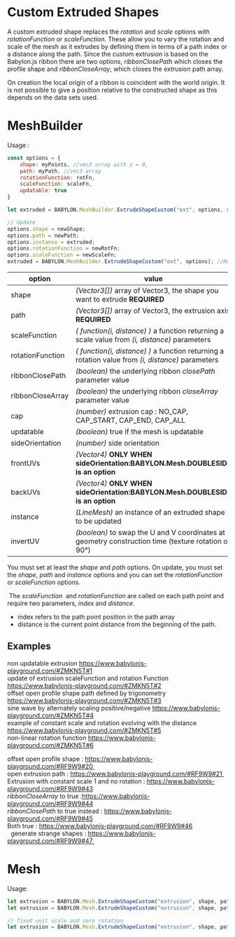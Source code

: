 # Custom Extruded Shapes
A custom extruded shape replaces the _rotation_ and _scale_ options with _rotationFunction_ or _scaleFunction_. These allow you to vary the rotation and scale of the mesh as it extrudes by defining them in terms of a path index or a distance along the path. Since the custom extrusion is based on the Babylon.js ribbon there are two options, *ribbonClosePath* which closes the profile shape and *ribbonCloseArray*, which closes the extrusion path array.

On creation the local origin of a ribbon is coincident with the world origin. It is not possible to give a position relative to the constructed shape as this depends on the data sets used.


# MeshBuilder
Usage :
```javascript
const options = {
    shape: myPoints, //vec3 array with z = 0,
    path: myPath, //vec3 array
    rotationFunction: rotFn,
    scaleFunction: scaleFn,
    updatable: true
}

let extruded = BABYLON.MeshBuilder.ExtrudeShapeCustom("ext", options, scene);  //scene is optional and defaults to the current scene

// Update
options.shape = newShape;
options.path = newPath;
options.instance = extruded;
options.rotationFunction = newRotFn;
options.scaleFunction = newScaleFn;
extruded = BABYLON.MeshBuilder.ExtrudeShapeCustom("ext", options); //No scene parameter when using instance
```

option|value|default value
--------|-----|-------------
shape|_(Vector3[])_  array of Vector3, the shape you want to extrude **REQUIRED**|
path|_(Vector3[])_  array of Vector3, the extrusion axis **REQUIRED** |
scaleFunction|_( function(i, distance) )_  a function returning a scale value from _(i, distance)_ parameters|{return 1;}
rotationFunction|_( function(i, distance) )_  a function returning a rotation value from _(i, distance)_ parameters|{return 0;}
ribbonClosePath|_(boolean)_ the underlying ribbon _closePath_ parameter value|false
ribbonCloseArray|_(boolean)_ the underlying ribbon _closeArray_ parameter value|false
cap|_(number)_ extrusion cap : NO_CAP, CAP_START, CAP_END, CAP_ALL|NO_CAP
updatable|_(boolean)_ true if the mesh is updatable|false
sideOrientation|_(number)_ side orientation|DEFAULTSIDE
frontUVs|_(Vector4)_  **ONLY WHEN sideOrientation:BABYLON.Mesh.DOUBLESIDE is an option** | Vector4(0,0, 1,1) 
backUVs|_(Vector4)_  **ONLY WHEN sideOrientation:BABYLON.Mesh.DOUBLESIDE is an option** | Vector4(0,0, 1,1) 
instance|_(LineMesh)_ an instance of an extruded shape to be updated|null
invertUV|_(boolean)_ to swap the U and V coordinates at geometry construction time (texture rotation of 90°)|false

  
You must set at least the _shape_ and _path_ options. On update, you must set the _shape_, _path_ and _instance_ options and you can set the _rotationFunction_ or _scaleFunction_ options.

 The _scaleFunction_  and _rotationFunction_ are called on each path point and require two parameters, _index_ and _distance_.  

* index refers to the path point position in the path array 
* distance is the current point distance from the beginning of the path. 


## Examples
non updatable extrusion https://www.babylonjs-playground.com/#ZMKN5T#1  
update of extrusion scaleFunction and rotation Function https://www.babylonjs-playground.com/#ZMKN5T#2  
offset open profile shape path defined by trigonometry  https://www.babylonjs-playground.com/#ZMKN5T#3  
sine wave by alternately scaling positive/negative https://www.babylonjs-playground.com/#ZMKN5T#4  
example of constant scale and rotation evolving with the distance https://www.babylonjs-playground.com/#ZMKN5T#5  
non-linear rotation function https://www.babylonjs-playground.com/#ZMKN5T#6   

offset open profile shape : https://www.babylonjs-playground.com/#RF9W9#20    
open extrusion path : https://www.babylonjs-playground.com/#RF9W9#21   
Extrusion with constant scale 1 and no rotation : https://www.babylonjs-playground.com/#RF9W9#43  
 _ribbonCloseArray_ to true :https://www.babylonjs-playground.com/#RF9W9#44  
 _ribbonClosePath_ to true instead : https://www.babylonjs-playground.com/#RF9W9#45  
Both true : https://www.babylonjs-playground.com/#RF9W9#46  
  
generate strange shapes : https://www.babylonjs-playground.com/#RF9W9#47 

# Mesh
Usage: 
```javascript
let extrusion = BABYLON.Mesh.ExtrudeShapeCustom("extrusion", shape, path, scaleFunction, rotateFunction, ribbonCloseArray, ribbonClosePath, cap, scene);
let extrusion = BABYLON.Mesh.ExtrudeShapeCustom("extrusion", shape, path, scaleFunction, rotateFunction, ribbonCloseArray, ribbonClosePath, cap, scene, updatable, sideOrientation, instance); //optional parameters after scene

// fixed unit scale and zero rotation
let extrusion = BABYLON.Mesh.ExtrudeShapeCustom("extrusion", shape, path, () => {return 1}, () => {return 0}, ribbonCloseArray, ribbonClosePath, cap, scene);
```
